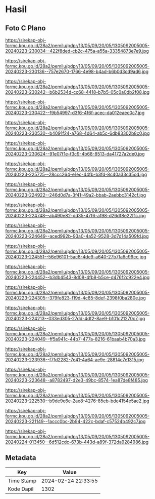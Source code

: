 # Hasil

## Foto C Plano

https://sirekap-obj-formc.kpu.go.id/28a2/pemilu/pdpr/13/05/09/20/05/1305092005005-20240223-230034--422f8ded-cb2c-475a-a55a-33354873e7e9.jpg

https://sirekap-obj-formc.kpu.go.id/28a2/pemilu/pdpr/13/05/09/20/05/1305092005005-20240223-230136--757e2670-1766-4e98-b4ad-b6b0d3cd9ad6.jpg

https://sirekap-obj-formc.kpu.go.id/28a2/pemilu/pdpr/13/05/09/20/05/1305092005005-20240223-230242--b6b2534d-cc68-4418-b7b5-05c0a0db2f08.jpg

https://sirekap-obj-formc.kpu.go.id/28a2/pemilu/pdpr/13/05/09/20/05/1305092005005-20240223-230422--f9b54997-d3f6-4f6f-acec-da012eaec0c7.jpg

https://sirekap-obj-formc.kpu.go.id/28a2/pemilu/pdpr/13/05/09/20/05/1305092005005-20240223-230530--b4091f24-a768-4d64-ab5c-6db83302b8c0.jpg

https://sirekap-obj-formc.kpu.go.id/28a2/pemilu/pdpr/13/05/09/20/05/1305092005005-20240223-230624--91e07f1e-f3c9-4b68-8513-da41727a2de0.jpg

https://sirekap-obj-formc.kpu.go.id/28a2/pemilu/pdpr/13/05/09/20/05/1305092005005-20240223-225725--28ccc264-e1ec-44fb-b3fd-8c40a33c35cd.jpg

https://sirekap-obj-formc.kpu.go.id/28a2/pemilu/pdpr/13/05/09/20/05/1305092005005-20240223-224922--246d0d7a-3f41-49a2-bbab-2aebbc3142cf.jpg

https://sirekap-obj-formc.kpu.go.id/28a2/pemilu/pdpr/13/05/09/20/05/1305092005005-20240223-224748--ab490e82-dd35-47f6-af98-d26df8e22f1c.jpg

https://sirekap-obj-formc.kpu.go.id/28a2/pemilu/pdpr/13/05/09/20/05/1305092005005-20240223-224649--aced992b-93a0-4a52-9528-3d7d14a509fd.jpg

https://sirekap-obj-formc.kpu.go.id/28a2/pemilu/pdpr/13/05/09/20/05/1305092005005-20240223-224551--56e96101-5ac8-4de9-a640-27b7fa6c99cc.jpg

https://sirekap-obj-formc.kpu.go.id/28a2/pemilu/pdpr/13/05/09/20/05/1305092005005-20240223-224452--b3db4543-8d08-4fb8-b5ce-d476f2c922e4.jpg

https://sirekap-obj-formc.kpu.go.id/28a2/pemilu/pdpr/13/05/09/20/05/1305092005005-20240223-224305--379fe823-f19d-4c85-8def-2398f0ba280e.jpg

https://sirekap-obj-formc.kpu.go.id/28a2/pemilu/pdpr/13/05/09/20/05/1305092005005-20240223-224213--033ed305-27dd-4df2-8ae9-b101c21270c7.jpg

https://sirekap-obj-formc.kpu.go.id/28a2/pemilu/pdpr/13/05/09/20/05/1305092005005-20240223-224049--ff5a941c-44b7-477a-8216-61baab4b70a3.jpg

https://sirekap-obj-formc.kpu.go.id/28a2/pemilu/pdpr/13/05/09/20/05/1305092005005-20240223-223936--f7fd2282-7e41-4a64-ae9e-28814c7e1315.jpg

https://sirekap-obj-formc.kpu.go.id/28a2/pemilu/pdpr/13/05/09/20/05/1305092005005-20240223-223648--a8782497-d2e3-49bc-8574-1ea87de8f485.jpg

https://sirekap-obj-formc.kpu.go.id/28a2/pemilu/pdpr/13/05/09/20/05/1305092005005-20240223-222530--b9de9e6e-2ae8-4276-85eb-bde4154e5ae2.jpg

https://sirekap-obj-formc.kpu.go.id/28a2/pemilu/pdpr/13/05/09/20/05/1305092005005-20240223-221149--1accc0bc-2b94-422c-bdaf-c57524b492c7.jpg

https://sirekap-obj-formc.kpu.go.id/28a2/pemilu/pdpr/13/05/09/20/05/1305092005005-20240224-013450--6d512cdc-673b-443d-a89f-372da9284986.jpg


## Metadata

| Key        | Value               |
| ---------- | ------------------- |
| Time Stamp | 2024-02-24 22:33:55 |
| Kode Dapil | 1302                |



